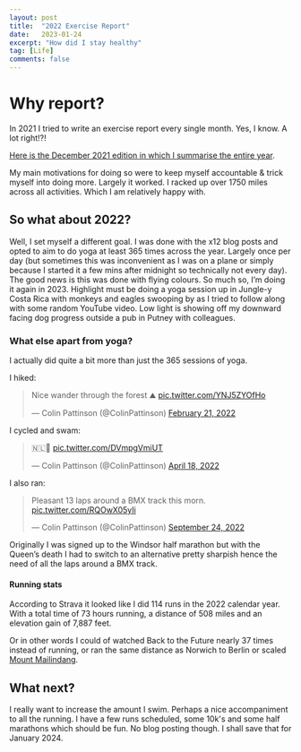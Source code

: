 ```yaml
---
layout: post
title:  "2022 Exercise Report"
date:   2023-01-24
excerpt: "How did I stay healthy"
tag: [Life]
comments: false
---
```

# Why report?
In 2021 I tried to write an exercise report every single month. Yes, I know. A lot right!?!

[Here is the December 2021 edition in which I summarise the entire year](https://colinpattinson.github.io/exercise-2021-12/).

My main motivations for doing so were to keep myself accountable & trick myself into doing more. Largely it worked. I racked up over 1750 miles across all activities. Which I am relatively happy with.

## So what about 2022?
Well, I set myself a different goal. I was done with the x12 blog posts and opted to aim to do yoga at least 365 times across the year. Largely once per day (but sometimes this was inconvenient as I was on a plane or simply because I started it a few mins after midnight so technically not every day). The good news is this was done with flying colours. So much so, I’m doing it again in 2023. 
Highlight must be doing a yoga session up in Jungle-y Costa Rica with monkeys and eagles swooping by as I tried to follow along with some random YouTube video. Low light is showing off my downward facing dog progress outside a pub in Putney with colleagues. 

### What else apart from yoga?
I actually did quite a bit more than just the 365 sessions of yoga.

I hiked:
<blockquote class="twitter-tweet"><p lang="en" dir="ltr">Nice wander through the forest ⛰ <a href="https://t.co/YNJ5ZYOfHo">pic.twitter.com/YNJ5ZYOfHo</a></p>&mdash; Colin Pattinson (@ColinPattinson) <a href="https://twitter.com/ColinPattinson/status/1495861158162612228?ref_src=twsrc%5Etfw">February 21, 2022</a></blockquote> <script async src="https://platform.twitter.com/widgets.js" charset="utf-8"></script>

I cycled and swam:
<blockquote class="twitter-tweet"><p lang="und" dir="ltr">🇳🇱🌊 <a href="https://t.co/DVmpgVmiUT">pic.twitter.com/DVmpgVmiUT</a></p>&mdash; Colin Pattinson (@ColinPattinson) <a href="https://twitter.com/ColinPattinson/status/1516021595638218762?ref_src=twsrc%5Etfw">April 18, 2022</a></blockquote> <script async src="https://platform.twitter.com/widgets.js" charset="utf-8"></script>

I also ran:
<blockquote class="twitter-tweet"><p lang="en" dir="ltr">Pleasant 13 laps around a BMX track this morn. <a href="https://t.co/RQOwX05yIi">pic.twitter.com/RQOwX05yIi</a></p>&mdash; Colin Pattinson (@ColinPattinson) <a href="https://twitter.com/ColinPattinson/status/1573625008819159044?ref_src=twsrc%5Etfw">September 24, 2022</a></blockquote> <script async src="https://platform.twitter.com/widgets.js" charset="utf-8"></script>

Originally I was signed up to the Windsor half marathon but with the Queen’s death I had to switch to an alternative pretty sharpish hence the need of all the laps around a BMX track.

#### Running stats
According to Strava it looked like I did 114 runs in the 2022 calendar year. With a total time of 73 hours running, a distance of 508 miles and an elevation gain of 7,887 feet.

Or in other words I could of watched Back to the Future nearly 37 times instead of running, or ran the same distance as Norwich to Berlin or scaled [Mount Mailindang](https://www.peakbagger.com/peak.aspx?pid=12957).

## What next?
I really want to increase the amount I swim. Perhaps a nice accompaniment to all the running. I have a few runs scheduled, some 10k's and some half marathons which should be fun. No blog posting though. I shall save that for January 2024.
